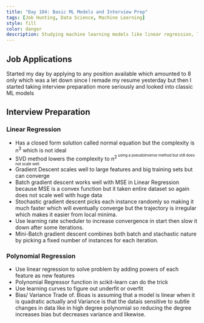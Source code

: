 ```yaml
---
title: "Day 104: Basic ML Models and Interview Prep"
tags: [Job Hunting, Data Science, Machine Learning]
style: fill
color: danger
description: Studying machine learning models like linear regression, logistic regression, naive bayes
---
```



## Job Applications

Started my day by applying to any position available which amounted to 8 only which was a let down since I remade my resume yesterday but then I started taking interview preparation more seriously and looked into classic ML models

## Interview Preparation

### Linear Regression

- Has a closed form solution called normal equation but the complexity is n<sup>3</sup> which is not ideal
- SVD method lowers the complexity to n<sup>2<sup> using a pseudoinverse method but still does not scale well
- Gradient Descent scales well to large features and big training sets but can converge 
- Batch gradient descent works well with MSE in Linear Regression because MSE is a convex function but it taken entire dataset so again does not scale well with huge data
- Stochastic gradient descent picks each instance randomly so making it much faster which will eventually converge but the trajectory is irregular which makes it easier from local minima. 
- Use learning rate scheduler to increase convergence in start then slow it down after some iterations.
- Mini-Batch gradient descent combines both batch and stachastic nature by picking a fixed number of instances for each iteration.

### Polynomial Regression

- Use linear regression to solve problem by adding powers of each feature as new features
- Polynomial Regressor function in scikit-learn can do the trick
- Use learning curves to figure out underfit or overfit
- Bias/ Variance Trade of. Bioas is assuming that a model is linear when it is quadratic actually and Variance is that the datais sensitive to subtle changes in data like in high degree polynomial so reducing the degree increases bias but decreases variance and likewise.




